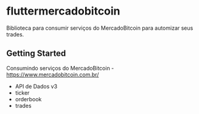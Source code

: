 # fluttermercadobitcoin

Biblioteca para consumir serviços do MercadoBitcoin para automizar seus trades.

## Getting Started

Consumindo serviços do MercadoBitcoin - https://www.mercadobitcoin.com.br/

- API de Dados v3
- ticker
- orderbook
- trades
